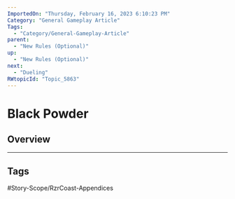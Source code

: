 ```yaml
---
ImportedOn: "Thursday, February 16, 2023 6:10:23 PM"
Category: "General Gameplay Article"
Tags:
  - "Category/General-Gameplay-Article"
parent:
  - "New Rules (Optional)"
up:
  - "New Rules (Optional)"
next:
  - "Dueling"
RWtopicId: "Topic_5863"
---
```

# Black Powder
## Overview

---
## Tags
#Story-Scope/RzrCoast-Appendices

